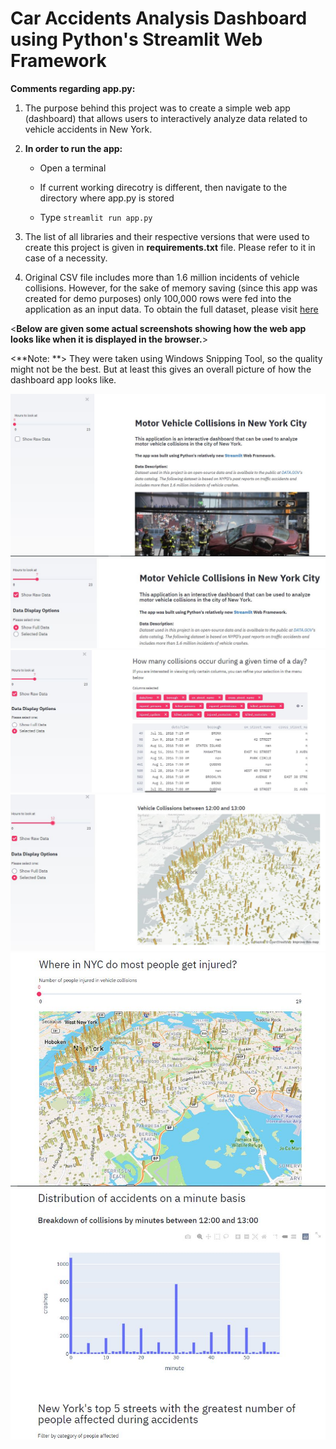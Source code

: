 # Car Accidents Analysis Dashboard using Python's Streamlit Web Framework

**Comments regarding app.py:**

1. The purpose behind this project was to create a simple web app (dashboard) that allows users to interactively analyze data 
related to vehicle accidents in New York.

2. **In order to run the app:**	

	- Open a terminal 	

	-  If current working direcotry is different, then navigate to the directory where app.py is stored
	
	- Type `streamlit run app.py`

	

3. The list of all libraries and their respective versions that were used to create this project is given in **requirements.txt** file. Please refer to it in case of a necessity.

4. Original CSV file includes more than 1.6 million incidents of vehicle collisions. However, for the sake of memory saving (since this app was created for demo purposes) only 100,000 rows were fed into the application as an input data. To obtain the full dataset, please visit [here](https://data.cityofnewyork.us/Public-Safety/Motor-Vehicle-Collisions-Crashes/h9gi-nx95)

<**Below are given some actual screenshots showing how the web app looks like when it is displayed in the browser.**>

<**Note: **> They were taken using Windows Snipping Tool, so the quality might not be the best. But at least this gives an overall picture of how the dashboard app looks like.

![](app_images/ny_app_1.JPG)
<br/>
![](app_images/ny_app_2.JPG)
<br/>
![](app_images/ny_app_3.JPG)
<br/>
![](app_images/ny_app_4.JPG)
<br/>
![](app_images/ny_app_5.JPG)
<br/>
![](app_images/ny_app_6.JPG)




